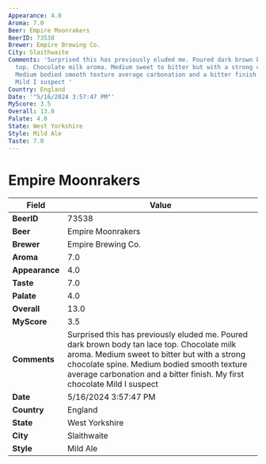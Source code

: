 ```yaml
---
Appearance: 4.0
Aroma: 7.0
Beer: Empire Moonrakers
BeerID: 73538
Brewer: Empire Brewing Co.
City: Slaithwaite
Comments: 'Surprised this has previously eluded me. Poured dark brown body tan lace
  top. Chocolate milk aroma. Medium sweet to bitter but with a strong chocolate spine.
  Medium bodied smooth texture average carbonation and a bitter finish. My first chocolate
  Mild I suspect '
Country: England
Date: '"5/16/2024 3:57:47 PM"'
MyScore: 3.5
Overall: 13.0
Palate: 4.0
State: West Yorkshire
Style: Mild Ale
Taste: 7.0
---
```


# Empire Moonrakers

| Field         | Value |
|---------------|-------|
| **BeerID** | 73538 |
| **Beer** | Empire Moonrakers |
| **Brewer** | Empire Brewing Co. |
| **Aroma** | 7.0 |
| **Appearance** | 4.0 |
| **Taste** | 7.0 |
| **Palate** | 4.0 |
| **Overall** | 13.0 |
| **MyScore** | 3.5 |
| **Comments** | Surprised this has previously eluded me. Poured dark brown body tan lace top. Chocolate milk aroma. Medium sweet to bitter but with a strong chocolate spine. Medium bodied smooth texture average carbonation and a bitter finish. My first chocolate Mild I suspect  |
| **Date** | 5/16/2024 3:57:47 PM |
| **Country** | England |
| **State** | West Yorkshire |
| **City** | Slaithwaite |
| **Style** | Mild Ale |
